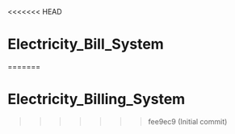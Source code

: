 <<<<<<< HEAD
# Electricity_Bill_System
=======
# Electricity_Billing_System
>>>>>>> fee9ec9 (Initial commit)
